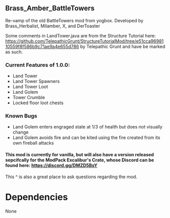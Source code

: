 ## Brass_Amber_BattleTowers
Re-vamp of the old BattleTowers mod from yogbox. Developed by Brass_Herbalist, Milamber, X, and DerToaster

Some comments in LandTower.java are from the Structure Tutorial here: https://github.com/TelepathicGrunt/StructureTutorialMod/tree/e51cca9698110559f8f586b9c71ae9a4e655d786
by Telepathic Grunt and have be marked as such.

### Current Features of 1.0.0:

- Land Tower 
- Land Tower Spawners
- Land Tower Loot
- Land Golem
- Tower Crumble
- Locked floor loot chests

### Known Bugs

- Land Golem enters engraged state at 1/3 of health but does not visually change
- Land Golem avoids fire and can be kited using the fire created from its own fireball attacks


#### This mod is currently for vanilla, but will also have a version released sepcifcally for the ModPack Excalibur's Crate, whose Discord can be found here: https://discord.gg/DMZD5BsY
This ^ is also a great place to ask questions regarding the mod.



# Dependencies

None
